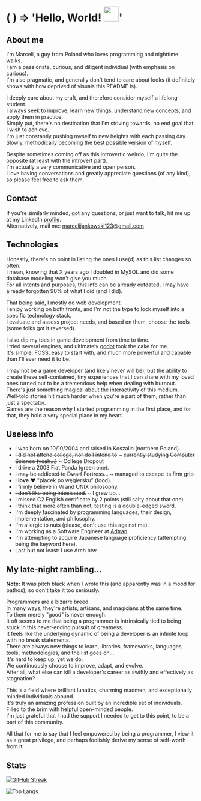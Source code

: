 # ( ) => 'Hello, World! <img src="https://media.giphy.com/media/hvRJCLFzcasrR4ia7z/giphy.gif" width="40">'

## About me

I'm Marceli, a guy from Poland who loves programming and nighttime walks. <br>
I am a passionate, curious, and diligent individual (with emphasis on curious). <br>
I'm also pragmatic, and generally don't tend to care about looks (it definitely shows with how deprived of visuals this README is).

I deeply care about my craft, and therefore consider myself a lifelong student. <br>
I always seek to improve, learn new things, understand new concepts, and apply them in practice. <br>
Simply put, there's no destination that I'm striving towards, no end goal that I wish to achieve. <br>
I'm just constantly pushing myself to new heights with each passing day. <br>
Slowly, methodically becoming the best possible version of myself.

Despite sometimes coming off as this introvertic weirdo, I'm quite the opposite (at least with the introvert part). <br>
I'm actually a very communicative and open person. <br>
I love having conversations and greatly appreciate questions (of any kind), so please feel free to ask them.

## Contact

If you're similarly minded, got any questions, or just want to talk, hit me up at my LinkedIn [profile](https://linkedin.com/in/marceli-jankowski). <br>
Alternatively, mail me: marcelijankowski123@gmail.com

## Technologies

Honestly, there's no point in listing the ones I use(d) as this list changes so often. <br>
I mean, knowing that X years ago I doubled in MySQL and did some database modeling won't give you much. <br>
For all intents and purposes, this info can be already outdated, I may have already forgotten 90% of what I did (and I did).

That being said, I mostly do web development. <br>
I enjoy working on both fronts, and I'm not the type to lock myself into a specific technology stack. <br>
I evaluate and assess project needs, and based on them, choose the tools (some folks got it reversed).

I also dip my toes in game development from time to time. <br>
I tried several engines, and ultimately [godot](https://godotengine.org) took the cake for me. <br>
It's simple, FOSS, easy to start with, and much more powerful and capable than I'll ever need it to be.

I may not be a game developer (and likely never will be), but the ability to create these self-contained, tiny experiences that I can share with my loved ones turned out to be a tremendous help when dealing with burnout. <br>
There's just something magical about the interactivity of this medium. <br>
Well-told stories hit much harder when you're a part of them, rather than just a spectator. <br>
Games are the reason why I started programming in the first place, and for that, they hold a very special place in my heart.

## Useless info

- I was born on 10/10/2004 and raised in Koszalin (northern Poland).
- ~~I did not attend college, nor do I intend to~~ ~ ~~currently studying Computer Science (yeah...)~~ ~ College Dropout
- I drive a 2003 Fiat Panda (green one).
- ~~I may be addicted to Dwarf Fortress...~~ ~ managed to escape its firm grip
- I **love** :heart: "placek po węgiersku" (food).
- I firmly believe in Vi and UNIX philosophy.
- ~~I don't like being intoxicated.~~ ~ I grew up...
- I missed C2 English certificate by 2 points (still salty about that one).
- I think that more often than not, testing is a double-edged sword.
- I'm deeply fascinated by programming languages; their design, implementation, and philosophy.
- I'm allergic to nuts (please, don't use this against me).
- I'm working as a Software Engineer at [Adtran](https://www.adtran.com).
- I'm attempting to acquire Japanese language proficiency (attempting being the keyword here).
- Last but not least: I use Arch btw.

## My late-night rambling...

**Note:** It was pitch black when I wrote this (and apparently was in a mood for pathos), so don't take it too seriously.

Programmers are a bizarre breed. <br>
In many ways, they're artists, artisans, and magicians at the same time. <br>
To them merely "good" is never enough. <br>
It oft seems to me that being a programmer is intrinsically tied to being stuck in this never-ending pursuit of greatness. <br>
It feels like the underlying dynamic of being a developer is an infinite loop with no break statements. <br>
There are always new things to learn, libraries, frameworks, languages, tools, methodologies, and the list goes on... <br>
It's hard to keep up, yet we do. <br>
We continuously choose to improve, adapt, and evolve. <br>
After all, what else can kill a developer's career as swiftly and effectively as stagnation?

This is a field where brilliant lunatics, charming madmen, and exceptionally minded individuals abound. <br>
It's truly an amazing profession built by an incredible set of individuals. <br>
Filled to the brim with helpful open-minded people. <br>
I'm just grateful that I had the support I needed to get to this point, to be a part of this community.

All that for me to say that I feel empowered by being a programmer, I view it as a great privilege, and perhaps foolishly derive my sense of self-worth from it.

## Stats

[![GitHub Streak](http://github-readme-streak-stats.herokuapp.com?user=MarceliJankowski&theme=holi-theme&date_format=M%20j%5B%2C%20Y%5D)](https://git.io/streak-stats)

![Top Langs](https://github-readme-stats.vercel.app/api/top-langs/?username=MarceliJankowski&layout=compact&theme=holi)
